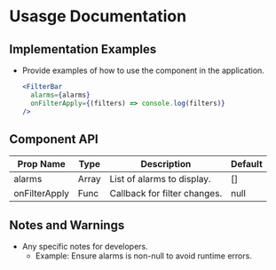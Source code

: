 # **Usasge Documentation**

## **Implementation Examples**
- Provide examples of how to use the component in the application.
  ```jsx
  <FilterBar
    alarms={alarms}
    onFilterApply={(filters) => console.log(filters)}
  />


## **Component API**
| Prop Name	| Type	| Description |	Default |
| ----------- | ----------- | ----------- | ----------- |
| alarms | Array | List of alarms to display. |	[]
| onFilterApply | Func | Callback for filter changes. | null


## **Notes and Warnings**
- Any specific notes for developers.
    - Example: Ensure alarms is non-null to avoid runtime errors.
